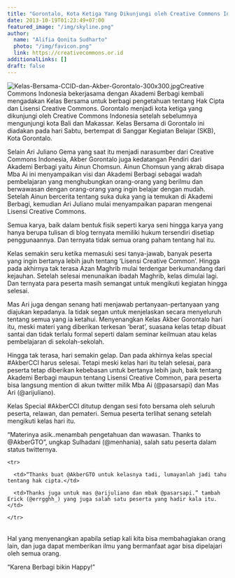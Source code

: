 ```yaml
---
title: "Gorontalo, Kota Ketiga Yang Dikunjungi oleh Creative Commons Indonesia"
date: 2013-10-19T01:23:49+07:00
featured_image: "/img/skyline.png"
author:
  name: "Alifia Qonita Sudharto"
  photo: "/img/favicon.png"
  link: https://creativecommons.or.id
additionalLinks: []
draft: false
---
```




<img src="../../uploads/Kelas-Bersama-CCID-dan-Akber-Gorontalo-300x300.jpg" alt="Kelas-Bersama-CCID-dan-Akber-Gorontalo-300x300.jpg" class="img-fluid w-sm-25 float-sm-end ms-sm-5 mt-3 mb-4">Creative Commons Indonesia bekerjasama dengan Akademi Berbagi kembali mengadakan Kelas Bersama untuk berbagi pengetahuan tentang Hak Cipta dan Lisensi Creative Commons. Gorontalo menjadi kota ketiga yang dikunjungi oleh Creative Commons Indonesia setelah sebelumnya mengunjungi kota Bali dan Makassar. Kelas Bersama di Gorontalo ini diadakan pada hari Sabtu,  bertempat di Sanggar Kegiatan Belajar (SKB), Kota Gorontalo.

Selain Ari Juliano Gema yang saat itu menjadi narasumber dari Creative Commons Indonesia, Akber Gorontalo juga kedatangan Pendiri dari Akademi Berbagi yaitu Ainun Chomsun. Ainun Chomsun yang akrab disapa Mba Ai ini menyampaikan visi dan Akademi Berbagi sebagai wadah pembelajaran yang menghubungkan orang-orang yang berilmu dan berwawasan dengan orang-orang yang ingin belajar dengan mudah. Setelah Ainun bercerita tentang suka duka yang ia temukan di Akademi Berbagi, kemudian Ari Juliano mulai menyampaikan paparan mengenai Lisensi Creative Commons.

Semua karya, baik dalam bentuk fisik seperti karya seni hingga karya yang hanya berupa tulisan di blog ternyata memiliki hukum tersendiri disetiap penggunaannya. Dan ternyata tidak semua orang paham tentang hal itu.

Kelas semakin seru ketika memasuki sesi tanya-jawab, banyak peserta yang ingin bertanya lebih jauh tentang ‘Lisensi Creative Common’. Hingga pada akhirnya tak terasa Azan Maghrib mulai terdengar berkumandang dari kejauhan. Setelah selesai menunaikan ibadah Maghrib, kelas dimulai lagi. Dan ternyata para peserta masih semangat untuk mengikuti kegiatan hingga selesai.

Mas Ari juga dengan senang hati menjawab pertanyaan-pertanyaan yang diajukan kepadanya. Ia tidak segan untuk menjelaskan secara menyeluruh tentang semua yang ia ketahui. Menyenangkan Kelas Akber Gorontalo hari itu, meski materi yang diberikan terkesan ‘berat’, suasana kelas tetap dibuat santai dan tidak terlalu formal seperti dalam seminar keilmuan atau kelas pembelajaran di sekolah-sekolah.

Hingga tak terasa, hari semakin gelap. Dan pada akhirnya kelas special #AkberCCI harus selesai. Tetapi meski kelas hari itu telah selesai, para peserta tetap diberikan kebebasan untuk bertanya lebih jauh, baik tentang Akademi Berbagi maupun tentang Lisensi Creative Common, para peserta bisa langsung mention di akun twitter milik Mba Ai (@pasarsapi) dan Mas Ari (@arijuliano).

Kelas Special #AkberCCI ditutup dengan sesi foto bersama oleh seluruh peserta, relawan, dan pemateri. Semua peserta terlihat senang setelah mengikuti kelas hari itu.

“Materinya asik..menambah pengetahuan dan wawasan. Thanks to @AkberGTO”, ungkap Sulhadani (@menhania), salah satu peserta dalam status twitternya.

<table>

  <tbody>

    <tr>

      <td>“Thanks buat @AkberGTO untuk kelasnya tadi, lumayanlah jadi tahu tentang hak cipta.</td>

      <td>Thanks juga untuk mas @arijuliano dan mbak @pasarsapi.” tambah Erick (@errgghh_) yang juga salah satu peserta yang hadir kala itu.</td>

    </tr>

  </tbody>

</table>Hal yang menyenangkan apabila setiap kali kita bisa membahagiakan orang lain, dan juga dapat memberikan ilmu yang bermanfaat agar bisa dipelajari oleh semua orang.

“Karena Berbagi bikin Happy!”

